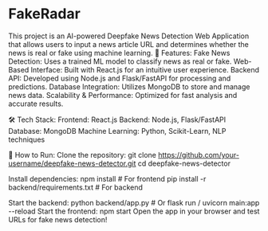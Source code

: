 # FakeRadar
This project is an AI-powered Deepfake News Detection Web Application that allows users to input a news article URL and determines whether the news is real or fake using machine learning.
🚀 Features:
Fake News Detection: Uses a trained ML model to classify news as real or fake.
Web-Based Interface: Built with React.js for an intuitive user experience.
Backend API: Developed using Node.js and Flask/FastAPI for processing and predictions.
Database Integration: Utilizes MongoDB to store and manage news data.
Scalability & Performance: Optimized for fast analysis and accurate results.

🛠 Tech Stack:
Frontend: React.js
Backend: Node.js, Flask/FastAPI
Database: MongoDB
Machine Learning: Python, Scikit-Learn, NLP techniques

📌 How to Run:
Clone the repository:
git clone https://github.com/your-username/deepfake-news-detector.git
cd deepfake-news-detector

Install dependencies:
npm install  # For frontend
pip install -r backend/requirements.txt  # For backend

Start the backend:
python backend/app.py  # Or flask run / uvicorn main:app --reload
Start the frontend:
npm start
Open the app in your browser and test URLs for fake news detection!
